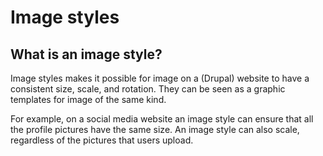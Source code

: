 # Image styles

## What is an image style?

Image styles makes it possible for image on a (Drupal) website to have a consistent size, scale, and rotation. They can be seen
as a graphic templates for image of the same kind.

For example, on a social media website an image style can ensure that all the profile pictures have the same size. An image style
can also scale, regardless of the pictures that users upload.
